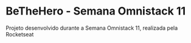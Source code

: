 # BeTheHero - Semana Omnistack 11

Projeto desenvolvido durante a Semana Omnistack 11, realizada pela Rocketseat